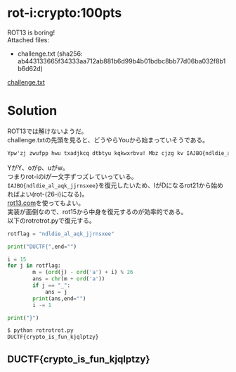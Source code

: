 # rot-i:crypto:100pts
ROT13 is boring!  
Attached files:  
- challenge.txt (sha256: ab443133665f34333aa712ab881b6d99b4b01bdbc8bb77d06ba032f8b1b6d62d)  

[challenge.txt](challenge.txt)  

# Solution
ROT13では解けないようだ。  
challenge.txtの先頭を見ると、どうやらYouから始まっていそうである。  
```text:challenge.txt
Ypw'zj zwufpp hwu txadjkcq dtbtyu kqkwxrbvu! Mbz cjzg kv IAJBO{ndldie_al_aqk_jjrnsxee}. Xzi utj gnn olkd qgq ftk ykaqe uei mbz ocrt qi ynlu, etrm mff'n wij bf wlny mjcj :).
```
YがY、oがp、uがw。  
つまりrot-iのiが一文字ずつズレていっている。  
`IAJBO{ndldie_al_aqk_jjrnsxee}`を復元したいため、IがDになるrot21から始めればよい(rot-(26-i)になる)。  
[rot13.com](https://rot13.com/)を使ってもよい。  
実装が面倒なので、rot15から中身を復元するのが効率的である。  
以下のrotrotrot.pyで復元する。  
```python:rotrotrot.py
rotflag = "ndldie_al_aqk_jjrnsxee"

print("DUCTF{",end="")

i = 15
for j in rotflag:
        m = (ord(j) - ord('a') + i) % 26
        ans = chr(m + ord('a'))
        if j == "_":
            ans = j
        print(ans,end="")
        i -= 1

print("}")
```
```bash
$ python rotrotrot.py
DUCTF{crypto_is_fun_kjqlptzy}
```

## DUCTF{crypto_is_fun_kjqlptzy}
